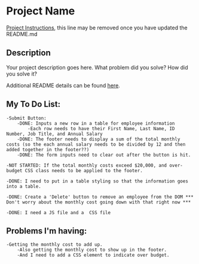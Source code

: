 # Project Name

[Project Instructions](./INSTRUCTIONS.md), this line may be removed once you have updated the README.md

## Description

Your project description goes here. What problem did you solve? How did you solve it?

Additional README details can be found [here](https://github.com/PrimeAcademy/readme-template/blob/master/README.md).

## My To Do List:
    -Submit Button:
        -DONE: Inputs a new row in a table for employee information
            -Each row needs to have their First Name, Last Name, ID Number, Job Title, and Annual Salary
        -DONE: The footer needs to display a sum of the total monthly costs (so the each annual salary needs to be divided by 12 and then added together in the footer??)
        -DONE: The form inputs need to clear out after the button is hit.

    -NOT STARTED: If the total monthly costs exceed $20,000, and over-budget CSS class needs to be applied to the footer.

    -DONE: I need to put in a table styling so that the information goes into a table.

    -DONE: Create a 'Delete' button to remove an employee from the DOM *** Don't worry about the monthly cost going down with that right now ***

    -DONE: I need a JS file and a  CSS file


## Problems I'm having:
    -Getting the monthly cost to add up.
        -Also getting the monthly cost to show up in the footer.
        -And I need to add a CSS element to indicate over budget.